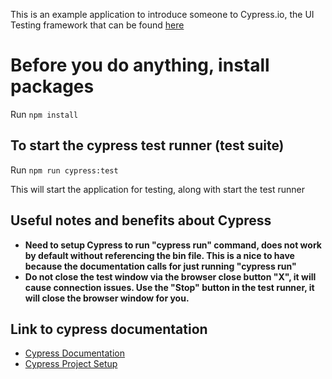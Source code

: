 This is an example application to introduce someone to Cypress.io, the UI Testing framework that can be found [here](https://www.cypress.io/)

# Before you do anything, install packages

Run `npm install`

## To start the cypress test runner (test suite)

Run `npm run cypress:test`

This will start the application for testing, along with start the test runner

## Useful notes and benefits about Cypress

- **Need to setup Cypress to run "cypress run" command, does not work by default without referencing the bin file. This is a nice to have because the documentation calls for just running "cypress run"**
- **Do not close the test  window via the browser close button "X", it will cause connection issues. Use the "Stop" button in the test runner, it will close the browser window for you.**

## Link to cypress documentation

- [Cypress Documentation](https://docs.cypress.io/guides/overview/why-cypress.html#In-a-nutshell)
- [Cypress Project Setup](https://docs.cypress.io/guides/dashboard/projects.html#Setup)

